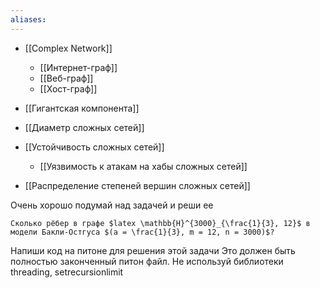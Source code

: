 ```yaml
---
aliases: 
---
```


- [[Complex Network]]
	- [[Интернет-граф]]
	- [[Веб-граф]]
	- [[Хост-граф]]

- [[Гигантская компонента]]
- [[Диаметр сложных сетей]]

- [[Устойчивость сложных сетей]]
	- [[Уязвимость к атакам на хабы сложных сетей]]
- [[Распределение степеней вершин сложных сетей]]

Очень хорошо подумай над задачей и реши ее
```
Сколько рёбер в графе $latex \mathbb{H}^{3000}_{\frac{1}{3}, 12}$ в модели Бакли-Остгуса $(a = \frac{1}{3}, m = 12, n = 3000)$?

```


Напиши код на питоне для решения этой задачи Это должен быть полностью законченный питон файл. Не используй библиотеки threading, setrecursionlimit